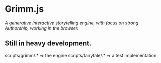 Grimm.js
===
*A generative interactive storytelling engine, with focus on strong Authorship, working in the browser.*


Still in heavy development.
---------

scripts/grimm/.* => the engine
scripts/fairytale/.* => a test implementation